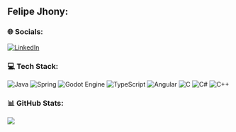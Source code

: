 ## Felipe Jhony:

### 🌐 Socials:
[![LinkedIn](https://img.shields.io/badge/LinkedIn-%230077B5.svg?logo=linkedin&logoColor=white)](https://linkedin.com/in/felipe-jhony-389866304) 

### 💻 Tech Stack:
![Java](https://img.shields.io/badge/java-%23ED8B00.svg?style=plastic&logo=openjdk&logoColor=white) ![Spring](https://img.shields.io/badge/spring-%236DB33F.svg?style=plastic&logo=spring&logoColor=white) ![Godot Engine](https://img.shields.io/badge/GODOT-%23FFFFFF.svg?style=plastic&logo=godot-engine) ![TypeScript](https://img.shields.io/badge/typescript-%23007ACC.svg?style=plastic&logo=typescript&logoColor=white) ![Angular](https://img.shields.io/badge/angular-%23DD0031.svg?style=plastic&logo=angular&logoColor=white) ![C](https://img.shields.io/badge/c-%2300599C.svg?style=plastic&logo=c&logoColor=white) ![C#](https://img.shields.io/badge/c%23-%23239120.svg?style=plastic&logo=csharp&logoColor=white) ![C++](https://img.shields.io/badge/c++-%2300599C.svg?style=plastic&logo=c%2B%2B&logoColor=white)
### 📊 GitHub Stats:

![](https://github-readme-stats.vercel.app/api/top-langs/?username=felipejhony&theme=darcula&hide_border=false&include_all_commits=true&count_private=true&layout=compact)

<!-- Proudly created with GPRM ( https://gprm.itsvg.in ) -->
